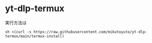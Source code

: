 # yt-dlp-termux
実行方法は
```
sh <(curl -s https://raw.githubusercontent.com/mikutoyuto/yt-dlp-termux/main/termux-install)
```
